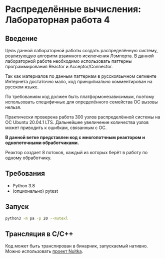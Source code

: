 # Распределённые вычисления: Лабораторная работа 4

## Введение

Цель данной лабораторной работы создать распределённую систему, реализующую алгоритм взаимного исключения Лэмпорта.
В данной лабораторной работе необходимо использовать паттерны программирования Reactor и Acceptor/Connector.

Так как материалов по данным паттернам в русскоязычном сегменте Интернета достаточно мало, код принципиально комментирован на русском языке.

По требованиям код должен быть платформонезависимым, поэтому использовать специфичные для определённого семейства ОС вызовы нельзя.

Практически проверена работа 300 узлов распределённой системы на ОС Ubuntu 20.04.1 LTS.
Дальнейшее увеличение количества узлов может приводить к ошибкам, связанным с ОС.

**В данной ветке представлен код с многопотчным реактором и однопоточными обработчиками.**

Реактор создает 8 потоков, каждый из которых берёт в работу по одному обработчику. 

## Требования

- Python 3.8
- (опционально) pytest

## Запуск

```bash
python3 -m pa -p 20 --mutexl
```

## Трансляция в С/С++

Код может быть транслирован в бинарник, запускаемый нативно. Можно использовать [проект Nuitka](http://nuitka.net/).